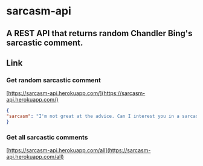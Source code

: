 # sarcasm-api

## A REST API that returns random Chandler Bing's sarcastic comment.

## Link

### Get random sarcastic comment
[https://sarcasm-api.herokuapp.com/](https://sarcasm-api.herokuapp.com/)
```json
{
"sarcasm": "I'm not great at the advice. Can I interest you in a sarcastic comment."
}
```

### Get all sarcastic comments
[https://sarcasm-api.herokuapp.com/all](https://sarcasm-api.herokuapp.com/all)

